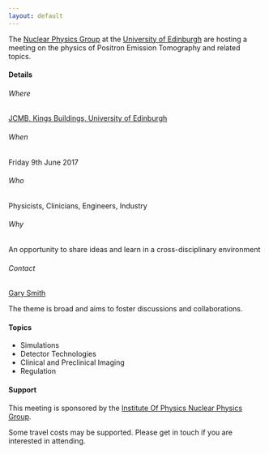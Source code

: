 ```yaml
---
layout: default
---
```


The [Nuclear Physics Group](http://www2.ph.ed.ac.uk/nuclear/) at the [University of Edinburgh](http://www.ed.ac.uk) are hosting a meeting on the physics of Positron Emission Tomography and related topics.

#### [](#header-4) Details

###### [](#header-6) Where
[JCMB, Kings Buildings, University of Edinburgh](http://www.ph.ed.ac.uk/about/locations/jcmb)
###### [](#header-6) When
Friday 9th June 2017
###### [](#header-6) Who
Physicists, Clinicians, Engineers, Industry
###### [](#header-6) Why
An opportunity to share ideas and learn in a cross-disciplinary environment
###### [](#header-6) Contact
[Gary Smith](http://www.ph.ed.ac.uk/people/gary-smith)

The theme is broad and aims to foster discussions and collaborations.

#### [](#header-4) Topics 

*   Simulations
*   Detector Technologies
*   Clinical and Preclinical Imaging
*   Regulation

#### [](#header-4) Support

This meeting is sponsored by the [Institute Of Physics Nuclear Physics Group](http://www.iop.org/activity/groups/subject/np/). 

Some travel costs may be supported. Please get in touch if you are interested in attending. 
